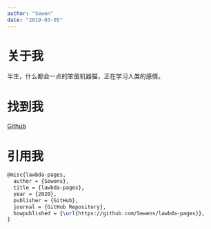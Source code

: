 ```yaml
---
author: "Sewen"
date: "2019-03-05"
---
```


# 关于我
半生，什么都会一点的笨蛋机器猫，正在学习人类的感情。

# 找到我
[Github](https://github.com/Sewens/lawbda-pages)

# 引用我

```tex
@misc{lawbda-pages,
  author = {Sewens},
  title = {lawbda-pages},
  year = {2020},
  publisher = {GitHub},
  journal = {GitHub Repository},
  howpublished = {\url{https://github.com/Sewens/lawbda-pages}},
}
```